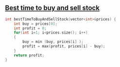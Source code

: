 ## [Best time to buy and sell stock](https://www.codingninjas.com/codestudio/problems/best-time-to-buy-and-sell-stock_6194560?utm_source=striver&utm_medium=website&utm_campaign=a_zcoursetuf)
``` cpp
int bestTimeToBuyAndSellStock(vector<int>&prices) {
    int buy = prices[0];
    int profit = 0;
    for(int i=1; i<prices.size(); i++)
    {
        buy = min (buy, prices[i] );
        profit = max(profit, prices[i] - buy);
    }
    return profit;
}
```
